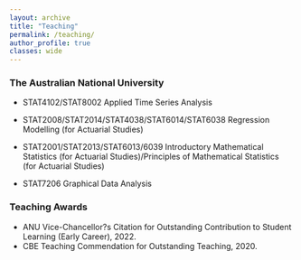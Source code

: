 ```yaml
---
layout: archive
title: "Teaching"
permalink: /teaching/
author_profile: true
classes: wide
---
```


### The Australian National University

  - STAT4102/STAT8002 Applied Time Series Analysis
  
  - STAT2008/STAT2014/STAT4038/STAT6014/STAT6038 Regression Modelling (for Actuarial Studies)
  
  - STAT2001/STAT2013/STAT6013/6039 Introductory Mathematical Statistics (for Actuarial Studies)/Principles of Mathematical Statistics (for Actuarial Studies)
  
  - STAT7206 Graphical Data Analysis
  
  ### Teaching Awards
  
  - ANU Vice-Chancellor?s Citation for Outstanding Contribution to Student Learning (Early Career), 2022.
  - CBE Teaching Commendation for Outstanding Teaching, 2020.

 
